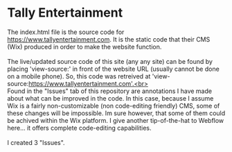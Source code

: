 # Tally Entertainment

The index.html file is the source code for https://www.tallyentertainment.com. It is the static code that their CMS (Wix) produced in order to make the website function.<br>
<br>
The live/updated source code of this site (any any site) can be found by placing 'view-source:' in front of the website URL (usually cannot be done on a mobile phone). So, this code was retreived at 'view-source:https://www.tallyentertainment.com'.<br>
<br>
Found in the "Issues" tab of this repository are annotations I have made about what can be improved in the code. In this case, because I assume Wix is a fairly non-customizable (non code-editing friendly) CMS, some of these changes will be impossible. Im sure however, that some of them could be achived within the Wix platform. I give another tip-of-the-hat to Webflow here... it offers complete code-editing capabilities.<br>
<br>
I created 3 "Issues".
